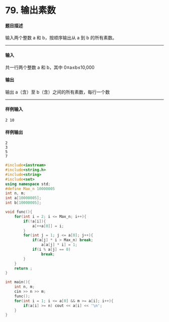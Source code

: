 # 79. 输出素数

#### 题目描述

 输入两个整数 a 和 b，按顺序输出从 a 到 b 的所有素数。

------

#### 输入

 共一行两个整数 a 和 b，其中 0≤a≤b≤10,000

#### 输出

 输出 a（含）至 b（含）之间的所有素数，每行一个数

------

#### 样例输入

```
2 10
```

#### 样例输出

```
2
3
5
7
```

```c++
#include<iostream>
#include<string.h>
#include<string>
#include<set>
using namespace std;
#define Max_n 10000005
int n, m;
int a[10000005];
int b[10000005];

void func(){
    for(int i = 2; i <= Max_n; i++){
        if(!a[i]){ 
            a[++a[0]] = i;
        }
        for(int j = 1; j <= a[0]; j++){
            if(a[j] * i > Max_n) break;
                a[a[j] * i] = 1;
            if(i % a[j] == 0)
                break;
        }
    }
    return ;
}

int main(){
    int n, m;
    cin >> n >> m;
    func();
    for(int i = 1; i <= a[0] && m >= a[i]; i++){
        if(a[i] >= n) cout << a[i] << '\n';
    }
}
```

